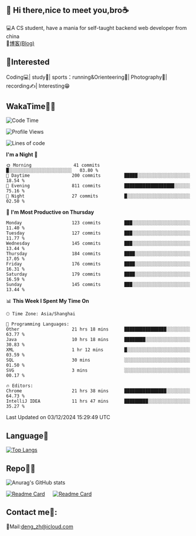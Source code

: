 👋 Hi there,nice to meet you,bro☕
---
💻A CS student, have a mania for self-taught backend web developer from china   
📌[博客(Blog)](https://github.com/HealUP/MyBlog)

 <!-- waka-box start -->
 <!-- waka-box end -->
 
🧲**Interested**
--
Coding💻| study📖| sports：running&Orienteering🏃‍| Photography📸| recording✍️| Interesting😁

WakaTime👨‍💻
---
<!--START_SECTION:waka-->
![Code Time](http://img.shields.io/badge/Code%20Time-2%2C199%20hrs%207%20mins-blue)

![Profile Views](http://img.shields.io/badge/Profile%20Views-0-blue)

![Lines of code](https://img.shields.io/badge/From%20Hello%20World%20I%27ve%20Written-205.0%20thousand%20lines%20of%20code-blue)

**I'm a Night 🦉** 

```text
🌞 Morning                41 commits          █░░░░░░░░░░░░░░░░░░░░░░░░   03.80 % 
🌆 Daytime                200 commits         █████░░░░░░░░░░░░░░░░░░░░   18.54 % 
🌃 Evening                811 commits         ███████████████████░░░░░░   75.16 % 
🌙 Night                  27 commits          █░░░░░░░░░░░░░░░░░░░░░░░░   02.50 % 
```
📅 **I'm Most Productive on Thursday** 

```text
Monday                   123 commits         ███░░░░░░░░░░░░░░░░░░░░░░   11.40 % 
Tuesday                  127 commits         ███░░░░░░░░░░░░░░░░░░░░░░   11.77 % 
Wednesday                145 commits         ███░░░░░░░░░░░░░░░░░░░░░░   13.44 % 
Thursday                 184 commits         ████░░░░░░░░░░░░░░░░░░░░░   17.05 % 
Friday                   176 commits         ████░░░░░░░░░░░░░░░░░░░░░   16.31 % 
Saturday                 179 commits         ████░░░░░░░░░░░░░░░░░░░░░   16.59 % 
Sunday                   145 commits         ███░░░░░░░░░░░░░░░░░░░░░░   13.44 % 
```


📊 **This Week I Spent My Time On** 

```text
🕑︎ Time Zone: Asia/Shanghai

💬 Programming Languages: 
Other                    21 hrs 18 mins      ████████████████░░░░░░░░░   63.77 % 
Java                     10 hrs 18 mins      ████████░░░░░░░░░░░░░░░░░   30.83 % 
XML                      1 hr 12 mins        █░░░░░░░░░░░░░░░░░░░░░░░░   03.59 % 
SQL                      30 mins             ░░░░░░░░░░░░░░░░░░░░░░░░░   01.50 % 
SVG                      3 mins              ░░░░░░░░░░░░░░░░░░░░░░░░░   00.17 % 

🔥 Editors: 
Chrome                   21 hrs 38 mins      ████████████████░░░░░░░░░   64.73 % 
IntelliJ IDEA            11 hrs 47 mins      █████████░░░░░░░░░░░░░░░░   35.27 % 
```


 Last Updated on 03/12/2024 15:29:49 UTC
<!--END_SECTION:waka-->

Language🚀
---
[![Top Langs](https://github-readme-stats.vercel.app/api/top-langs/?username=HealUP&layout=compact&hide_border=true)](https://github.com/HealUP)

Repo🧑‍💻
---
![Anurag's GitHub stats](https://github-readme-stats.vercel.app/api?username=HealUP&count_private=true&show_icons=true&theme=gruvbox&hide_border=true) 

[![Readme Card](https://github-readme-stats.vercel.app/api/pin/?username=HealUP&repo=InternetEy&theme=transparent)](https://github.com/HealUP/InternetEy) &emsp;
[![Readme Card](https://github-readme-stats.vercel.app/api/pin/?username=HealUP&repo=CampusExperience&theme=transparent)](https://github.com/HealUP/CampusExperience)


Contact me📱:
---
📮Mail:deng_zh@icloud.com  
